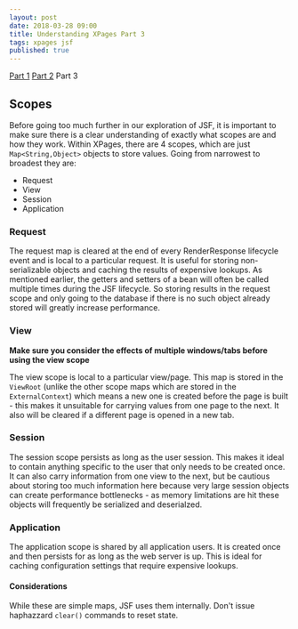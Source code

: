 ```yaml
---
layout: post
date: 2018-03-28 09:00
title: Understanding XPages Part 3
tags: xpages jsf
published: true
---
```

[Part 1](/Understanding-XPages-part-1) [Part 2](/Understanding-XPages-part-2) Part 3

## Scopes

Before going too much further in our exploration of JSF, it is important to make sure there is a clear understanding of exactly what scopes are and how they work. Within XPages, there are 4 scopes, which are just `Map<String,Object>` objects to store values. Going from narrowest to broadest they are:
* Request
* View
* Session
* Application

<!-- more -->

### Request

The request map is cleared at the end of every RenderResponse lifecycle event and is local to a particular request. It is useful for storing non-serializable objects and caching the results of expensive lookups. As mentioned earlier, the getters and setters of a bean will often be called multiple times during the JSF lifecycle. So storing results in the request scope and only going to the database if there is no such object already stored will greatly increase performance.

### View

**Make sure you consider the effects of multiple windows/tabs before using the view scope**

The view scope is local to a particular view/page. This map is stored in the `ViewRoot` (unlike the other scope maps which are stored in the `ExternalContext`) which means a new one is created before the page is built - this makes it unsuitable for carrying values from one page to the next. It also will be cleared if a different page is opened in a new tab.

### Session

The session scope persists as long as the user session. This makes it ideal to contain anything specific to the user that only needs to be created once. It can also carry information from one view to the next, but be cautious about storing too much information here because very large session objects can create performance bottlenecks - as memory limitations are hit these objects will frequently be serialized and deserialzed.

### Application

The application scope is shared by all application users. It is created once and then persists for as long as the web server is up. This is ideal for caching configuration settings that require expensive lookups.

#### Considerations

While these are simple maps, JSF uses them internally. Don't issue haphazzard `clear()` commands to reset state.